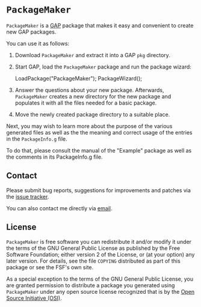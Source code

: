 # `PackageMaker`

`PackageMaker` is a [GAP](https://www.gap-system.org/) package that makes
it easy and convenient to create new GAP packages.

You can use it as follows:

1. Download `PackageMaker` and extract it into a GAP `pkg` directory.

2. Start GAP, load the `PackageMaker` package and run the package wizard:

    LoadPackage("PackageMaker");
    PackageWizard();

3. Answer the questions about your new package. Afterwards, `PackageMaker`
   creates a new directory for the new package and populates it with all the
   files needed for a basic package.

4. Move the newly created package directory to a suitable place.

Next, you may wish to learn more about the purpose of the various
generated files as well as the the meaning and correct usage of the
entries in the `PackageInfo.g` file.

To do that, please consult the manual of the "Example" package as well
as the comments in its PackageInfo.g file.

## Contact

Please submit bug reports, suggestions for improvements and patches via
the [issue tracker](https://github.com/gap-system/PackageMaker/issues).

You can also contact me directly via [email](max@quendi.de).

## License

`PackageMaker` is free software you can redistribute it and/or modify it
under the terms of the GNU General Public License as published by the Free
Software Foundation; either version 2 of the License, or (at your option) any
later version. For details, see the file `COPYING` distributed as part of
this package or see the FSF's own site.

As a special exception to the terms of the GNU General Public License, you
are granted permission to distribute a package you generated using
`PackageMaker` under any open source license recognized that is by the [Open
Source Initiative (OSI)](https://opensource.org).
